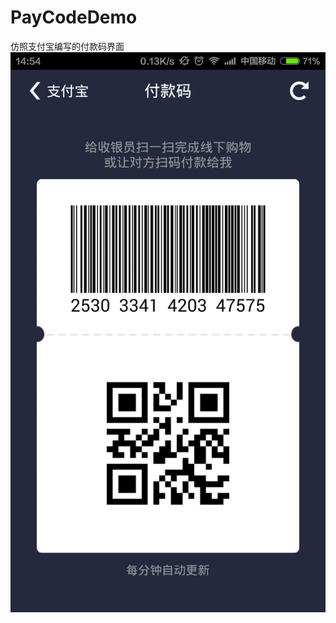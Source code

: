 PayCodeDemo
===========
仿照支付宝编写的付款码界面
![image](https://github.com/SunshineXin/PayCodeDemo/blob/master/images/device-2015-01-04-145426.png)
